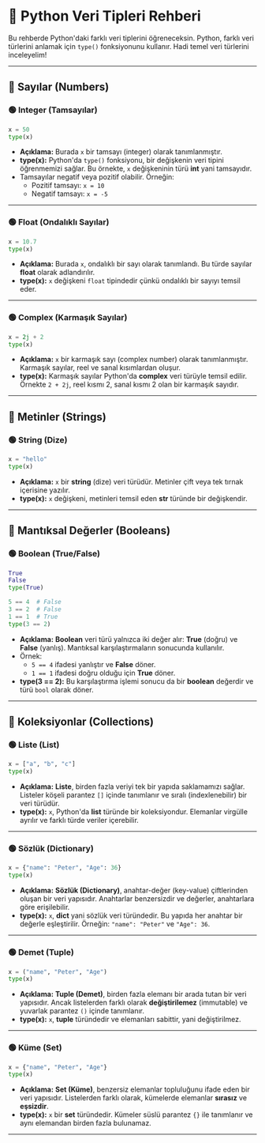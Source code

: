 # 📘 **Python Veri Tipleri Rehberi**

Bu rehberde Python'daki farklı veri tiplerini öğreneceksin. Python, farklı veri türlerini anlamak için `type()` fonksiyonunu kullanır. Hadi temel veri türlerini inceleyelim!

---

## 🔢 **Sayılar (Numbers)**

### 🟢 **Integer (Tamsayılar)**

```python
x = 50
type(x)
```
- **Açıklama:** Burada `x` bir tamsayı (integer) olarak tanımlanmıştır.
- **type(x):** Python'da `type()` fonksiyonu, bir değişkenin veri tipini öğrenmemizi sağlar. Bu örnekte, `x` değişkeninin türü **int** yani tamsayıdır.
- Tamsayılar negatif veya pozitif olabilir. Örneğin:
  - Pozitif tamsayı: `x = 10`
  - Negatif tamsayı: `x = -5`

---

### 🟢 **Float (Ondalıklı Sayılar)**

```python
x = 10.7
type(x)
```
- **Açıklama:** Burada `x`, ondalıklı bir sayı olarak tanımlandı. Bu türde sayılar **float** olarak adlandırılır.
- **type(x):** `x` değişkeni `float` tipindedir çünkü ondalıklı bir sayıyı temsil eder.

---

### 🟢 **Complex (Karmaşık Sayılar)**

```python
x = 2j + 2
type(x)
```
- **Açıklama:** `x` bir karmaşık sayı (complex number) olarak tanımlanmıştır. Karmaşık sayılar, reel ve sanal kısımlardan oluşur.
- **type(x):** Karmaşık sayılar Python'da **complex** veri türüyle temsil edilir. Örnekte `2 + 2j`, reel kısmı 2, sanal kısmı 2 olan bir karmaşık sayıdır.

---

## 🔡 **Metinler (Strings)**

### 🟢 **String (Dize)**
```python
x = "hello"
type(x)
```
- **Açıklama:** `x` bir **string** (dize) veri türüdür. Metinler çift veya tek tırnak içerisine yazılır.
- **type(x):** `x` değişkeni, metinleri temsil eden **str** türünde bir değişkendir.

---

## 🔄 **Mantıksal Değerler (Booleans)**

### 🟢 **Boolean (True/False)**
```python
True
False
type(True)

5 == 4  # False
3 == 2  # False
1 == 1  # True
type(3 == 2)
```
- **Açıklama:** **Boolean** veri türü yalnızca iki değer alır: **True** (doğru) ve **False** (yanlış). Mantıksal karşılaştırmaların sonucunda kullanılır.
- Örnek:
  - `5 == 4` ifadesi yanlıştır ve **False** döner.
  - `1 == 1` ifadesi doğru olduğu için **True** döner.
- **type(3 == 2):** Bu karşılaştırma işlemi sonucu da bir **boolean** değerdir ve türü `bool` olarak döner.

---

## 📑 **Koleksiyonlar (Collections)**

### 🟢 **Liste (List)**

```python
x = ["a", "b", "c"]
type(x)
```
- **Açıklama:** **Liste**, birden fazla veriyi tek bir yapıda saklamamızı sağlar. Listeler köşeli parantez `[]` içinde tanımlanır ve sıralı (indexlenebilir) bir veri türüdür.
- **type(x):** `x`, Python'da **list** türünde bir koleksiyondur. Elemanlar virgülle ayrılır ve farklı türde veriler içerebilir.

---

### 🟢 **Sözlük (Dictionary)**

```python
x = {"name": "Peter", "Age": 36}
type(x)
```
- **Açıklama:** **Sözlük (Dictionary)**, anahtar-değer (key-value) çiftlerinden oluşan bir veri yapısıdır. Anahtarlar benzersizdir ve değerler, anahtarlara göre erişilebilir.
- **type(x):** `x`, **dict** yani sözlük veri türündedir. Bu yapıda her anahtar bir değerle eşleştirilir. Örneğin: `"name": "Peter"` ve `"Age": 36`.

---

### 🟢 **Demet (Tuple)**

```python
x = ("name", "Peter", "Age")
type(x)
```
- **Açıklama:** **Tuple (Demet)**, birden fazla elemanı bir arada tutan bir veri yapısıdır. Ancak listelerden farklı olarak **değiştirilemez** (immutable) ve yuvarlak parantez `()` içinde tanımlanır.
- **type(x):** `x`, **tuple** türündedir ve elemanları sabittir, yani değiştirilmez.

---

### 🟢 **Küme (Set)**

```python
x = {"name", "Peter", "Age"}
type(x)
```
- **Açıklama:** **Set (Küme)**, benzersiz elemanlar topluluğunu ifade eden bir veri yapısıdır. Listelerden farklı olarak, kümelerde elemanlar **sırasız** ve **eşsizdir**.
- **type(x):** `x` bir **set** türündedir. Kümeler süslü parantez `{}` ile tanımlanır ve aynı elemandan birden fazla bulunamaz.

---
